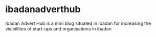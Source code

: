 # ibadanadverthub
Ibadan Advert Hub is a mini blog situated in ibadan for increasing the visibilities of start-ups and organisations in ibadan
